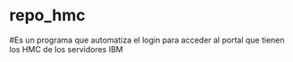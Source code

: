 # repo_hmc
#Es un programa que automatiza el login para acceder al portal que tienen los HMC de los servidores IBM
